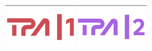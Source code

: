 | ![](https://raw.githubusercontent.com/RevGear/logo/master/Countries/AO/TPA1.png) | ![](https://raw.githubusercontent.com/RevGear/logo/master/Countries/AO/TPA2.png)  | 
|:---:|:---:| 	
